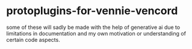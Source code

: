 # protoplugins-for-vennie-vencord
some of these will sadly be made with the help of generative ai due to limitations in documentation and my own motivation or understanding of certain code aspects.
